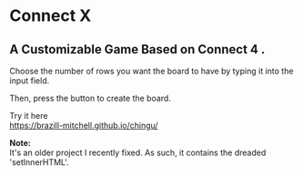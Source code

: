 # Connect X
## A Customizable Game Based on Connect 4 .

Choose the number of rows you want the board to have by typing it into the input field.

Then, press the button to create the board.

Try it here<br>
https://brazill-mitchell.github.io/chingu/


**Note:**</br>
It's an older project I recently fixed. As such, it contains the dreaded 'setInnerHTML'.
